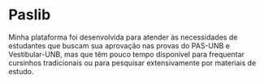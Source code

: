 # Paslib
Minha plataforma foi desenvolvida para atender às necessidades de estudantes que buscam sua aprovação nas provas do PAS-UNB e Vestibular-UNB, mas que têm pouco tempo disponível para frequentar cursinhos tradicionais ou para pesquisar extensivamente por materiais de estudo.
